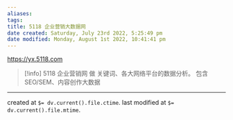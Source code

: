 ```yaml
---
aliases: 
tags: 
title: 5118 企业营销大数据网
date created: Saturday, July 23rd 2022, 5:25:49 pm
date modified: Monday, August 1st 2022, 10:41:41 pm
---
```

https://yx.5118.com

> [!info] 5118 企业营销网
> 做 关键词、各大网络平台的数据分析。
> 包含 SEO/SEM、内容创作大数据
> 

---

created at `$= dv.current().file.ctime`.
last modified at `$= dv.current().file.mtime`.